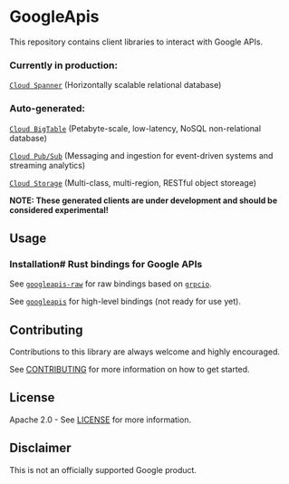 # GoogleApis

This repository contains client libraries to interact with Google APIs.

### Currently in production:

[`Cloud Spanner`](https://cloud.google.com/spanner) (Horizontally scalable relational database)


### Auto-generated:

[`Cloud BigTable`](https://cloud.google.com/bigtable) (Petabyte-scale, low-latency, NoSQL non-relational database)

[`Cloud Pub/Sub`](https://cloud.google.com/pubsub) (Messaging and ingestion for event-driven systems and streaming analytics)

[`Cloud Storage`](https://cloud.google.com/storage) (Multi-class, multi-region, RESTful object storeage)


**NOTE: These generated clients are under development and should be considered
experimental!**


## Usage

### Installation# Rust bindings for Google APIs

See [`googleapis-raw`](googleapis-raw) for raw bindings based on
[`grpcio`](https://github.com/pingcap/grpc-rs).

See [`googleapis`](googleapis) for high-level bindings (not ready for use yet).

## Contributing

Contributions to this library are always welcome and highly encouraged.

See [CONTRIBUTING](CONTRIBUTING.md) for more information on how to get started.

## License

Apache 2.0 - See [LICENSE](LICENSE.md) for more information.

## Disclaimer

This is not an officially supported Google product.
